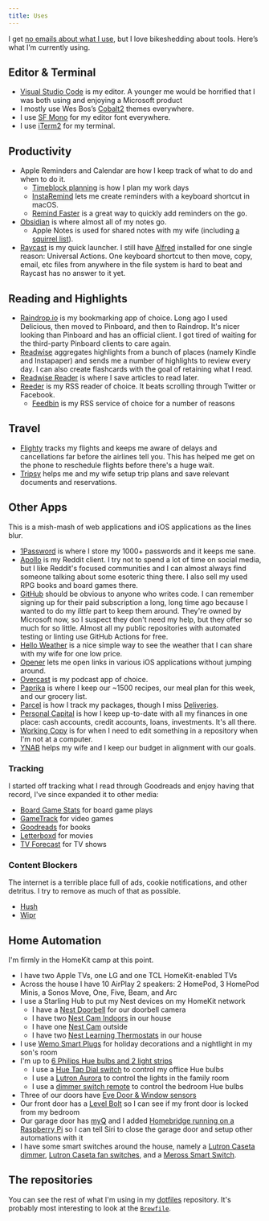 ```yaml
---
title: Uses
---
```


I get [no emails about what I use](https://wesbos.com/uses/), but I love bikeshedding about tools. Here’s what I’m currently using.

## Editor & Terminal

- [Visual Studio Code](https://code.visualstudio.com) is my editor. A younger me would be horrified that I was both using and enjoying a Microsoft product
- I mostly use Wes Bos’s [Cobalt2](https://marketplace.visualstudio.com/items?itemName=wesbos.theme-cobalt2) themes everywhere.
- I use [SF Mono](https://developer.apple.com/fonts/) for my editor font everywhere.
- I use [iTerm2](https://iterm2.com) for my terminal.

## Productivity

- Apple Reminders and Calendar are how I keep track of what to do and when to do it.
  - [Timeblock planning](https://www.calnewport.com/blog/2013/12/21/deep-habits-the-importance-of-planning-every-minute-of-your-work-day/) is how I plan my work days
  - [InstaRemind](https://apps.apple.com/us/app/instaremind/id1492317385?mt=12) lets me create reminders with a keyboard shortcut in macOS.
  - [Remind Faster](https://apps.apple.com/us/app/remind-me-faster/id985555908) is a great way to quickly add reminders on the go.
- [Obsidian](https://obsidian.md) is where almost all of my notes go.
  - Apple Notes is used for shared notes with my wife (including [a squirrel list](https://hachyderm.io/@chrisgervais/109717525272033823)).
- [Raycast](https://www.raycast.com) is my quick launcher. I still have [Alfred](https://www.alfredapp.com) installed for one single reason: Universal Actions. One keyboard shortcut to then move, copy, email, etc files from anywhere in the file system is hard to beat and Raycast has no answer to it yet.

## Reading and Highlights

- [Raindrop.io](https://raindrop.io) is my bookmarking app of choice. Long ago I used Delicious, then moved to Pinboard, and then to Raindrop. It's nicer looking than Pinboard and has an official client. I got tired of waiting for the third-party Pinboard clients to care again.
- [Readwise](https://readwise.io) aggregates highlights from a bunch of places (namely Kindle and Instapaper) and sends me a number of highlights to review every day. I can also create flashcards with the goal of retaining what I read.
- [Readwise Reader](https://readwise.io/read) is where I save articles to read later.
- [Reeder](https://www.reederapp.com/) is my RSS reader of choice. It beats scrolling through Twitter or Facebook.
  - [Feedbin](https://feedbin.com) is my RSS service of choice for <Link to='/2021-02-17-rss-isnt-dead/'>a number of reasons</Link>

## Travel

- [Flighty](https://www.flightyapp.com) tracks my flights and keeps me aware of delays and cancellations far before the airlines tell you. This has helped me get on the phone to reschedule flights before there's a huge wait.
- [Tripsy](https://tripsy.app) helps me and my wife setup trip plans and save relevant documents and reservations.

## Other Apps

This is a mish-mash of web applications and iOS applications as the lines blur.

- [1Password](https://1password.com) is where I store my 1000+ passwords and it keeps me sane.
- [Apollo](https://apolloapp.io) is my Reddit client. I try not to spend a lot of time on social media, but I like Reddit's focused communities and I can almost always find someone talking about some esoteric thing there. I also sell my used RPG books and board games there.
- [GitHub](https://github.com) should be obvious to anyone who writes code. I can remember signing up for their paid subscription a long, long time ago because I wanted to do my _little_ part to keep them around. They're owned by Microsoft now, so I suspect they don't need my help, but they offer so much for so little. Almost all my public repositories with automated testing or linting use GitHub Actions for free.
- [Hello Weather](https://helloweather.com) is a nice simple way to see the weather that I can share with my wife for one low price.
- [Opener](https://apps.apple.com/us/app/opener-open-links-in-apps/id989565871) lets me open links in various iOS applications without jumping around.
- [Overcast](https://overcast.fm/) is my podcast app of choice.
- [Paprika](https://www.paprikaapp.com) is where I keep our ~1500 recipes, our meal plan for this week, and our grocery list.
- [Parcel](https://parcel.app) is how I track my packages, though I miss [Deliveries](https://deliveries.app/en.html).
- [Personal Capital](https://www.personalcapital.com) is how I keep up-to-date with all my finances in one place: cash accounts, credit accounts, loans, investments. It's all there.
- [Working Copy](https://workingcopyapp.com) is for when I need to edit something in a repository when I'm not at a computer.
- [YNAB](https://app.youneedabudget.com) helps my wife and I keep our budget in alignment with our goals.

### Tracking

I started off tracking what I read through Goodreads and enjoy having that record, I've since expanded it to other media:

- [Board Game Stats](https://www.bgstatsapp.com) for board game plays
- [GameTrack](https://gametrack.app/user/wesbaker/) for video games
- [Goodreads](https://www.goodreads.com/user/show/3457168-wes-baker) for books
- [Letterboxd](https://letterboxd.com/wesbaker/) for movies
- [TV Forecast](https://tvforecastapp.com) for TV shows

### Content Blockers

The internet is a terrible place full of ads, cookie notifications, and other detritus. I try to remove as much of that as possible.

- [Hush](https://oblador.github.io/hush/)
- [Wipr](https://giorgiocalderolla.com/wipr.html)

## Home Automation

I'm firmly in the HomeKit camp at this point.

- I have two Apple TVs, one LG and one TCL HomeKit-enabled TVs
- Across the house I have 10 AirPlay 2 speakers: 2 HomePod, 3 HomePod Minis, a Sonos Move, One, Five, Beam, and Arc
- I use a Starling Hub to put my Nest devices on my HomeKit network
  - I have a [Nest Doorbell](https://store.google.com/product/nest_doorbell?hl=en-US&pli=1) for our doorbell camera
  - I have two [Nest Cam Indoors](https://store.google.com/us/magazine/compare_cameras) in our house
  - I have one [Nest Cam](https://store.google.com/product/nest_cam_battery?hl=en-US) outside
  - I have two [Nest Learning Thermostats](https://store.google.com/us/product/nest_learning_thermostat_3rd_gen) in our house
- I use [Wemo Smart Plugs](https://www.belkin.com/us/p/P-F7C063/) for holiday decorations and a nightlight in my son's room
- I'm up to [6 Philips Hue bulbs and 2 light strips](https://www.philips-hue.com/en-us/products/all-products#filters=BULBS_SU)
  - I use a [Hue Tap Dial switch](https://www.philips-hue.com/en-us/p/hue-tap-dial-switch/046677578800) to control my office Hue bulbs
  - I use a [Lutron Aurora](https://www.lutron.com/en-US/products/pages/standalonecontrols/dimmers-switches/smartbulbdimmer/overview.aspx) to control the lights in the family room
  - I use a [dimmer switch remote](https://www.philips-hue.com/en-us/p/hue-dimmer-switch/046677473372) to control the bedroom Hue bulbs
- Three of our doors have [Eve Door & Window sensors](https://www.evehome.com/en/eve-door-window)
- Our front door has a [Level Bolt](https://level.co/products/bolt) so I can see if my front door is locked from my bedroom
- Our garage door has [myQ](https://www.myq.com) and I added [Homebridge running on a Raspberry Pi](https://homebridge.io) so I can tell Siri to close the garage door and setup other automations with it
- I have some smart switches around the house, namely a [Lutron Caseta dimmer](https://www.casetawireless.com/products/dimmers-switches), [Lutron Caseta fan switches](https://www.casetawireless.com/us/en/products/dimmers-switches), and a [Meross Smart Switch](https://www.meross.com/product/23/article/).

## The repositories

You can see the rest of what I'm using in my [dotfiles](https://github.com/wesbaker/dotfiles) repository. It's probably most interesting to look at the [`Brewfile`](https://github.com/wesbaker/dotfiles/blob/main/Brewfile).
